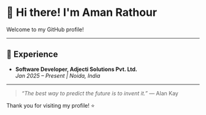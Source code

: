# 👋 Hi there! I'm Aman Rathour

Welcome to my GitHub profile!

---

## 💼 Experience
- **Software Developer, Adjecti Solutions Pvt. Ltd.**  
  _Jan 2025 – Present | Noida, India_


---

> _“The best way to predict the future is to invent it.”_ — Alan Kay

Thank you for visiting my profile! ⭐️

